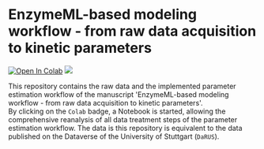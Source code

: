 # EnzymeML-based modeling workflow - from raw data acquisition to kinetic parameters
[![Open In Colab](https://colab.research.google.com/assets/colab-badge.svg)](https://colab.research.google.com/github/EnzymeML/slac_modeling/blob/main/slac_kinetics.ipynb)
<a href="https://doi.org/10.18419/darus-3867" style="text-decoration: none;">
  <img src="https://img.shields.io/badge/-Access%20DaRUS%20entry-<blue>.svg" />
</a>

This repository contains the raw data and the implemented parameter estimation workflow of the manuscript 'EnzymeML-based modeling workflow - from raw data acquisition to kinetic parameters'.  
By clicking on the `Colab` badge, a Notebook is started, allowing the comprehensive reanalysis of all data treatment steps of the parameter estimation workflow. The data is this repository is equivalent to the data published on the Dataverse of the University of Stuttgart (`DaRUS`).
